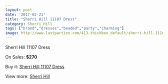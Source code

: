 ```yaml
---
layout: post
date: '2017-02-21'
title: "Sherri Hill 11107 Dress"
category: Sherri Hill
tags: ["brand","dresses","beaded","party","charming"]
image: http://www.lustparties.com/413-thickbox_default/sherri-hill-11107-dress.jpg
---
```

Sherri Hill 11107 Dress

On Sales: **$270**
<a href="https://www.lustparties.com/en/sherri-hill/147-sherri-hill-11107-dress.html"><amp-img layout="responsive" width="600" height="600" src="//www.lustparties.com/413-thickbox_default/sherri-hill-11107-dress.jpg" alt="Sherri Hill 11107 Dress 0" /></a>
<a href="https://www.lustparties.com/en/sherri-hill/147-sherri-hill-11107-dress.html"><amp-img layout="responsive" width="600" height="600" src="//www.lustparties.com/416-thickbox_default/sherri-hill-11107-dress.jpg" alt="Sherri Hill 11107 Dress 1" /></a>
<a href="https://www.lustparties.com/en/sherri-hill/147-sherri-hill-11107-dress.html"><amp-img layout="responsive" width="600" height="600" src="//www.lustparties.com/415-thickbox_default/sherri-hill-11107-dress.jpg" alt="Sherri Hill 11107 Dress 2" /></a>
<a href="https://www.lustparties.com/en/sherri-hill/147-sherri-hill-11107-dress.html"><amp-img layout="responsive" width="600" height="600" src="//www.lustparties.com/414-thickbox_default/sherri-hill-11107-dress.jpg" alt="Sherri Hill 11107 Dress 3" /></a>

Buy it: [Sherri Hill 11107 Dress](https://www.lustparties.com/en/sherri-hill/147-sherri-hill-11107-dress.html "Sherri Hill 11107 Dress")

View more: [Sherri Hill](https://www.lustparties.com/en/2-sherri-hill "Sherri Hill")